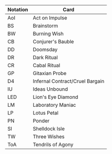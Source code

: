 | Notation  | Card                             |
| --------- | -------------------------------- |
| AoI       | Act on Impulse                   |
| BS        | Brainstorm                       |
| BW        | Burning Wish                     |
| CB        | Conjurer's Bauble                |
| DD        | Doomsday                         |
| DR        | Dark Ritual                      |
| CR        | Cabal Ritual                     |
| GP        | Gitaxian Probe                   |
| D4        | Infernal Contract/Cruel Bargain  |
| IU        | Ideas Unbound                    |
| LED       | Lion's Eye Diamond               |
| LM        | Laboratory Maniac                |
| LP        | Lotus Petal                      |
| PN        | Ponder                           |
| SI        | Shelldock Isle                   |
| TW        | Three Wishes                     |
| ToA       | Tendrils of Agony                |
